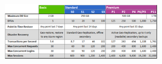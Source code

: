 ![Niveaux de service et niveaux de performances](./media/sql-database-service-tiers-table/sql-database-service-tiers-table.png)

<!---HONumber=Nov15_HO2-->